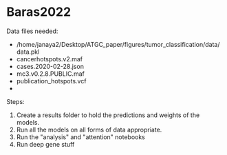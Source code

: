 # Baras2022
Data files needed:
- /home/janaya2/Desktop/ATGC_paper/figures/tumor_classification/data/data.pkl
- cancerhotspots.v2.maf
- cases.2020-02-28.json
- mc3.v0.2.8.PUBLIC.maf
- publication_hotspots.vcf 
- <deepgene stuff>

Steps:
1. Create a results folder to hold the predictions and weights of the models.
2. Run all the models on all forms of data appropriate.
3. Run the "analysis" and "attention" notebooks
4. Run deep gene stuff
